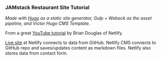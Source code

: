 ### JAMstack Restaurant Site Tutorial

*Made with [Hugo](http://gohugo.io/) as a static site generator, Gulp + Weback as the
asset pipeline, and Victor Hugo CMS Template.*

From a great [YouTube tutorial](https://www.youtube.com/watch?v=NSts93C9UeE&t=1164s) by Brian Douglas of Netlify.

[Live site](https://geologist-torpedo-60652.netlify.com) at Netlify connects to data from GitHub.  Netlify CMS connects to GitHub repo and saves/updates content as markdown files.  Netlify also stores data from contact form.

